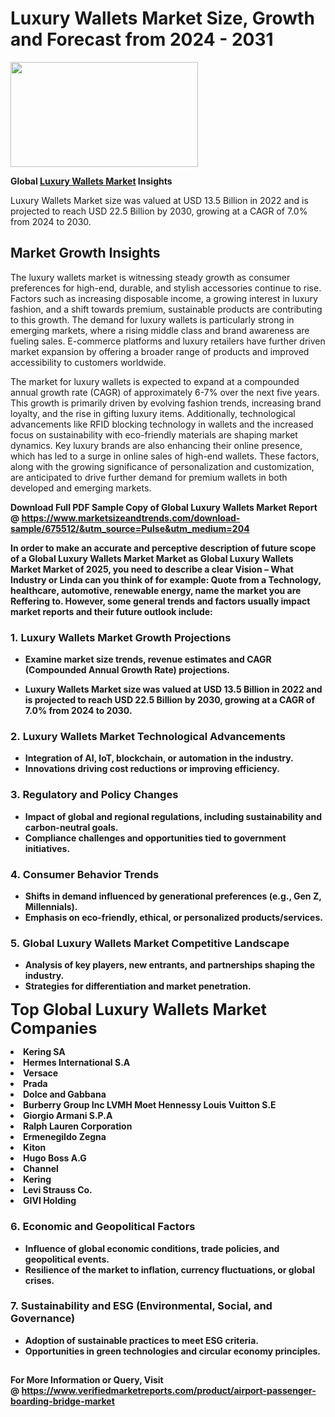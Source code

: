 <H1>Luxury Wallets Market Size, Growth and Forecast from 2024 - 2031</H1><img class="aligncenter size-medium wp-image-584254" src="https://thirdeyenews.in/wp-content/uploads/2024/09/Global-Market-Research-300x168.jpeg" alt="" width="300" height="168" /><p><strong>Global&nbsp;<a href="https://www.marketsizeandtrends.com/download-sample/675512/&amp;utm_source=Pulse&amp;utm_medium=204">Luxury Wallets Market</a> Insights</strong></p><p>Luxury Wallets Market size was valued at USD 13.5 Billion in 2022 and is projected to reach USD 22.5 Billion by 2030, growing at a CAGR of 7.0% from 2024 to 2030.</p><p><h2>Market Growth Insights</h2><p>The luxury wallets market is witnessing steady growth as consumer preferences for high-end, durable, and stylish accessories continue to rise. Factors such as increasing disposable income, a growing interest in luxury fashion, and a shift towards premium, sustainable products are contributing to this growth. The demand for luxury wallets is particularly strong in emerging markets, where a rising middle class and brand awareness are fueling sales. E-commerce platforms and luxury retailers have further driven market expansion by offering a broader range of products and improved accessibility to customers worldwide.</p><p><strong></strong></p><p>The market for luxury wallets is expected to expand at a compounded annual growth rate (CAGR) of approximately 6-7% over the next five years. This growth is primarily driven by evolving fashion trends, increasing brand loyalty, and the rise in gifting luxury items. Additionally, technological advancements like RFID blocking technology in wallets and the increased focus on sustainability with eco-friendly materials are shaping market dynamics. Key luxury brands are also enhancing their online presence, which has led to a surge in online sales of high-end wallets. These factors, along with the growing significance of personalization and customization, are anticipated to drive further demand for premium wallets in both developed and emerging markets.</p><p><strong></p><p><span class=""><strong>Download Full PDF Sample Copy of Global Luxury Wallets Market Report</strong> @ <a href="https://www.marketsizeandtrends.com/download-sample/675512/&amp;utm_source=Pulse&amp;utm_medium=204" target="_blank">https://www.marketsizeandtrends.com/download-sample/675512/&amp;utm_source=Pulse&amp;utm_medium=204</a></span></p><p>In order to make an accurate and perceptive description of future scope of a Global&nbsp;Luxury Wallets Market Market as Global&nbsp;Luxury Wallets Market Market of 2025, you need to describe a clear Vision &ndash; What Industry or Linda can you think of for example: Quote from a Technology, healthcare, automotive, renewable energy, name the market you are Reffering to. However, some general trends and factors usually impact market reports and their future outlook include:</p><h3>1.&nbsp;<strong>Luxury Wallets Market Growth Projections</strong></h3><ul><li>Examine market size trends, revenue estimates and CAGR (Compounded Annual Growth Rate) projections.</li><li><p>Luxury Wallets Market size was valued at USD 13.5 Billion in 2022 and is projected to reach USD 22.5 Billion by 2030, growing at a CAGR of 7.0% from 2024 to 2030.</p></li></ul><h3>2.&nbsp;<strong>Luxury Wallets Market Technological Advancements</strong></h3><ul><li>Integration of AI, IoT, blockchain, or automation in the industry.</li><li>Innovations driving cost reductions or improving efficiency.</li></ul><h3>3.&nbsp;<strong>Regulatory and Policy Changes</strong></h3><ul><li>Impact of global and regional regulations, including sustainability and carbon-neutral goals.</li><li>Compliance challenges and opportunities tied to government initiatives.</li></ul><h3>4.&nbsp;<strong>Consumer Behavior Trends</strong></h3><ul><li>Shifts in demand influenced by generational preferences (e.g., Gen Z, Millennials).</li><li>Emphasis on eco-friendly, ethical, or personalized products/services.</li></ul><h3>5.&nbsp;<strong>Global Luxury Wallets Market Competitive Landscape</strong></h3><ul><li>Analysis of key players, new entrants, and partnerships shaping the industry.</li><li>Strategies for differentiation and market penetration.</li></ul><p data-pm-slice="1 1 []"><span style="color: inherit; font-family: inherit; font-size: 25px;">Top Global Luxury Wallets Market Companies</span></p><div class="" data-test-id=""><p><li>Kering SA</li><li> Hermes International S.A</li><li> Versace</li><li> Prada</li><li> Dolce and Gabbana</li><li> Burberry Group Inc LVMH Moet Hennessy Louis Vuitton S.E</li><li> Giorgio Armani S.P.A</li><li> Ralph Lauren Corporation</li><li> Ermenegildo Zegna</li><li> Kiton</li><li> Hugo Boss A.G</li><li> Channel</li><li> Kering</li><li> Levi Strauss Co.</li><li> GIVI Holding</li></p></div><h3>6.&nbsp;<strong>Economic and Geopolitical Factors</strong></h3><ul><li>Influence of global economic conditions, trade policies, and geopolitical events.</li><li>Resilience of the market to inflation, currency fluctuations, or global crises.</li></ul><h3>7.&nbsp;<strong>Sustainability and ESG (Environmental, Social, and Governance)</strong></h3><ul><li>Adoption of sustainable practices to meet ESG criteria.</li><li>Opportunities in green technologies and circular economy principles.</li></ul><h2><strong style="font-size: 14px;">For More Information or Query, Visit @&nbsp;</strong><a style="background-color: #ffffff; font-size: 14px;" href="https://www.marketsizeandtrends.com/report/luxury-wallets-market/" target="_blank">https://www.verifiedmarketreports.com/product/airport-passenger-boarding-bridge-market</a></h2>
